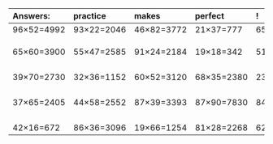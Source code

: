| Answers: | practice | makes | perfect | ! |
| :--- | :--- | :--- | :--- | :--- |
| 96×52=4992 | 93×22=2046 | 46×82=3772 | 21×37=777 | 65×14=910 | 
|   |   |   |   |   | 
|   |   |   |   |   | 
|   |   |   |   |   | 
| 65×60=3900 | 55×47=2585 | 91×24=2184 | 19×18=342 | 51×73=3723 | 
|   |   |   |   |   | 
|   |   |   |   |   | 
|   |   |   |   |   | 
|   |   |   |   |   | 
| 39×70=2730 | 32×36=1152 | 60×52=3120 | 68×35=2380 | 23×65=1495 | 
|   |   |   |   |   | 
|   |   |   |   |   | 
|   |   |   |   |   | 
|   |   |   |   |   | 
| 37×65=2405 | 44×58=2552 | 87×39=3393 | 87×90=7830 | 84×73=6132 | 
|   |   |   |   |   | 
|   |   |   |   |   | 
|   |   |   |   |   | 
|   |   |   |   |   | 
| 42×16=672 | 86×36=3096 | 19×66=1254 | 81×28=2268 | 62×61=3782 | 
